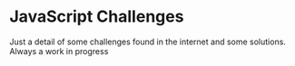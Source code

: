 # JavaScript Challenges

Just a detail of some challenges found in the internet and some solutions.
Always a work in progress
